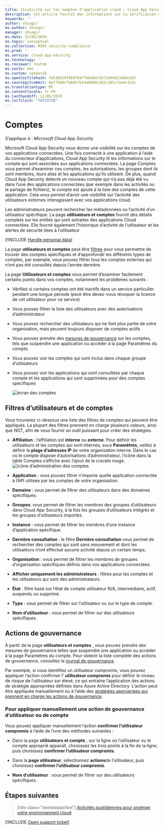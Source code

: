 ```yaml
---
title: Visibilité sur les comptes d’application cloud – Cloud App Security | Microsoft Docs
description: Cet article fournit des informations sur la vérification des comptes à partir de vos applications connectées.
keywords: ''
author: shsagir
ms.author: shsagir
manager: shsagir
ms.date: 12/03/2019
ms.topic: conceptual
ms.collection: M365-security-compliance
ms.prod: ''
ms.service: cloud-app-security
ms.technology: ''
ms.reviewer: reutam
ms.suite: ems
ms.custom: seodec18
ms.openlocfilehash: fe538419f86076977b5484c5571d65623eb9cdd7
ms.sourcegitcommit: 6eff466c7a6817b14a60d8c3b2c201c7ae4c2e2c
ms.translationtype: MT
ms.contentlocale: fr-FR
ms.lasthandoff: 12/05/2019
ms.locfileid: "74733720"
---
```

# <a name="accounts"></a>Comptes

*S’applique à : Microsoft Cloud App Security*

Microsoft Cloud App Security vous donne une visibilité sur les comptes de vos applications connectées. Une fois connecté à une application à l’aide du connecteur d’applications, Cloud App Security lit les informations sur le compte qui sont associées aux applications connectées. La page Comptes vous permet d’examiner ces comptes, les autorisations, les groupes dont ils sont membres, leurs alias et les applications qu’ils utilisent. De plus, quand Cloud App Security détecte un nouveau compte qui n’a pas déjà été vu dans l’une des applications connectées (par exemple dans les activités ou le partage de fichiers), le compte est ajouté à la liste des comptes de cette application. Cela vous permet d’avoir une visibilité sur l’activité des utilisateurs externes interagissant avec vos applications cloud.

Les administrateurs peuvent rechercher les métadonnées ou l’activité d’un utilisateur spécifique. La page **utilisateurs et comptes** fournit des détails complets sur les entités qui sont extraites des applications Cloud connectées. Elle fournit également l’historique d’activité de l’utilisateur et les alertes de sécurité liées à l’utilisateur.

[!INCLUDE [Handle personal data](../includes/gdpr-intro-sentence.md)]

La page **utilisateurs et comptes** peut être [filtrée](#users-and-accounts-filters) pour vous permettre de trouver des comptes spécifiques et d’approfondir les différents types de comptes, par exemple, vous pouvez filtrer tous les comptes externes qui n’ont pas été consultés depuis l’année dernière.

La page **Utilisateurs et comptes** vous permet d’examiner facilement certains points dans vos comptes, notamment les problèmes suivants :

* Vérifiez si certains comptes ont été inactifs dans un service particulier pendant une longue période (peut-être devez-vous révoquer la licence de cet utilisateur pour ce service)

* Vous pouvez filtrer la liste des utilisateurs avec des autorisations d’administrateur
* Vous pouvez rechercher des utilisateurs qui ne font plus partie de votre organisation, mais peuvent toujours disposer de comptes actifs
* Vous pouvez prendre des [mesures de gouvernance](#governance-actions) sur les comptes, tels que suspendre une application ou accéder à la page Paramètres du compte.
* Vous pouvez voir les comptes qui sont inclus dans chaque groupe d’utilisateurs  
* Vous pouvez voir les applications qui sont consultées par chaque compte et les applications qui sont supprimées pour des comptes spécifiques

    ![écran des comptes](./media/accounts-page.png)

## <a name="users-and-accounts-filters"></a>Filtres d’utilisateurs et de comptes

Vous trouverez ci-dessous une liste des filtres de comptes qui peuvent être appliqués. La plupart des filtres prennent en charge plusieurs valeurs, ainsi que NOT, afin de vous fournir un outil puissant pour créer des stratégies.  
  
<!--- **Account name**: The account name is the primary alias of the user, but other identifiers from other Microsoft accounts (Office 365 and Azure Active Directory) such as proxy addresses, aliases, SID are supported and consolidated beneath the primary alias. -->

* **Affiliation** : l’affiliation est **interne** ou **externe**. Pour définir les utilisateurs et les comptes qui sont internes, sous **Paramètres**, veillez à définir la **plage d’adresses IP** de votre organisation interne. Dans le cas où le compte dispose d’autorisations d’administrateur, l’icône dans la table Comptes s’affiche avec l’ajout de la cravate rouge. ![icône d’administration des comptes](./media/accounts-admin-icon.png)

* **Application** : vous pouvez filtrer n’importe quelle application connectée à l’API utilisée par les comptes de votre organisation.
* **Domaine** : vous permet de filtrer des utilisateurs dans des domaines spécifiques.
* **Groupes**: vous permet de filtrer les membres des groupes d’utilisateurs dans Cloud App Security, à la fois les groupes d’utilisateurs intégrés et les groupes d’utilisateurs importés.
* **Instance** : vous permet de filtrer les membres d’une instance d’application spécifique.
* **Dernière consultation** : le filtre **Dernière consultation** vous permet de rechercher des comptes qui sont sans mouvement et dont les utilisateurs n’ont effectué aucune activité depuis un certain temps.
* **Organisation** : vous permet de filtrer les membres de groupes d’organisation spécifiques définis dans vos applications connectées.
* **Afficher uniquement les administrateurs** : filtres pour les comptes et les utilisateurs qui sont des administrateurs.
* **État** : filtre basé sur l’état de compte utilisateur N/A, intermédiaire, actif, suspendu ou supprimé.
* **Type** : vous permet de filtrer sur l’utilisateur ou sur le type de compte.
* **Nom d’utilisateur** : vous permet de filtrer sur des utilisateurs spécifiques.

## <a name="governance-actions"></a>Actions de gouvernance

À partir de la page **utilisateurs et comptes** , vous pouvez prendre des mesures de gouvernance telles que suspendre une application ou accéder à la page Paramètres du compte. Pour obtenir la liste complète des actions de gouvernance, consultez le [journal de gouvernance](governance-actions.md).

Par exemple, si vous identifiez un utilisateur compromis, vous pouvez appliquer l’action confirmer l' **utilisateur compromis** pour définir le niveau de risque de l’utilisateur sur élevé, ce qui entraîne l’application des actions de stratégie appropriées définies dans Azure Active Directory. L’action peut être appliquée manuellement ou à l’aide des [stratégies appropriées qui prennent en charge les actions de gouvernance](governance-actions.md).

### <a name="to-manually-apply-a-user-or-account-governance-action"></a>Pour appliquer manuellement une action de gouvernance d’utilisateur ou de compte

Vous pouvez appliquer manuellement l’action **confirmer l’utilisateur compromis** à l’aide de l’une des méthodes suivantes :

* Dans la page **utilisateurs et compte** , sur la ligne où l’utilisateur ou le compte approprié apparaît, choisissez les trois points à la fin de la ligne, puis choisissez **confirmer l’utilisateur compromis**.

* Dans la **page utilisateur**, sélectionnez **actions**de l’utilisateur, puis choisissez **confirmer l’utilisateur compromis**.

* **Nom d’utilisateur** : vous permet de filtrer sur des utilisateurs spécifiques.

## <a name="next-steps"></a>Étapes suivantes

> [!div class="nextstepaction"]
> [Activités quotidiennes pour protéger votre environnement cloud](daily-activities-to-protect-your-cloud-environment.md)

[!INCLUDE [Open support ticket](includes/support.md)]
